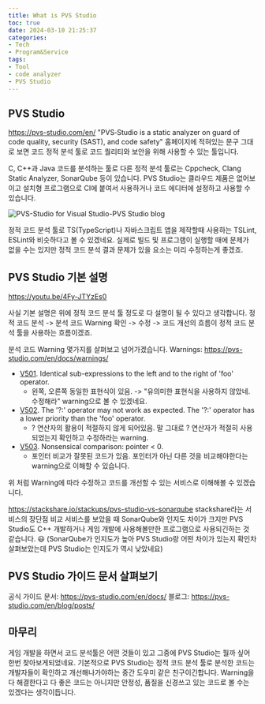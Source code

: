 ```yaml
---
title: What is PVS Studio
toc: true
date: 2024-03-10 21:25:37
categories:
- Tech
- Program&Service
tags:
- Tool
- code analyzer
- PVS Studio
---
```


## PVS Studio

<https://pvs-studio.com/en/>
"PVS‑Studio is a static analyzer on guard of code quality, security (SAST), and code safety"
홈페이지에 적혀있는 문구 그대로 보면 코드 정적 분석 툴로 코드 퀄리티와 보안을 위해 사용할 수 있는 툴입니다.

C, C++과 Java 코드를 분석하는 툴로 다른 정적 분석 툴로는 Cppcheck, Clang Static Analyzer, SonarQube 등이 있습니다.
PVS Studio는 클라우드 제품은 없어보이고 설치형 프로그램으로 CI에 붙여서 사용하거나 코드 에디터에 설정하고 사용할 수 있습니다.

![PVS-Studio for Visual Studio-PVS Studio blog](https://cdn.pvs-studio.com/import/docx/blog/0635_PVS-Studio-for-Visual-Studio_2019/image5.png?_ga=2.12302324.1755151432.1710071161-19417103.1708702494)

정적 코드 분석 툴로 TS(TypeScript)나 자바스크립트 앱을 제작할때 사용하는 TSLint, ESLint와 비슷하다고 볼 수 있겠네요.
실제로 빌드 및 프로그램이 실행할 때에 문제가 없을 수는 있지만 정적 코드 분석 결과 문제가 있을 요소는 미리 수정하는게 좋겠죠.


## PVS Studio 기본 설명

https://youtu.be/4Fy-JTYzEs0

사실 기본 설명은 위에 정적 코드 분석 툴 정도로 다 설명이 될 수 있다고 생각합니다.
정적 코드 분석 -> 분석 코드 Warning 확인 -> 수정 -> 코드 개선의 흐름이 정적 코드 분석 툴을 사용하는 흐름이겠죠.

분석 코드 Warning 몇가지를 살펴보고 넘어가겠습니다.
Warnings: <https://pvs-studio.com/en/docs/warnings/>

* [V501](https://pvs-studio.com/en/docs/warnings/v501/). Identical sub-expressions to the left and to the right of 'foo' operator.
    * 왼쪽, 오른쪽 동일한 표현식이 있음. -> "유의미한 표현식을 사용하지 않았네. 수정해라" warning으로 볼 수 있겠네요.
* [V502](https://pvs-studio.com/en/docs/warnings/v502/). The '?:' operator may not work as expected. The '?:' operator has a lower priority than the 'foo' operator.
    * ? 연산자의 활용이 적절하지 않게 되어있음. 말 그대로 ? 연산자가 적절히 사용되었는지 확인하고 수정하라는 warning.
* [V503](https://pvs-studio.com/en/docs/warnings/v503/). Nonsensical comparison: pointer < 0.
    * 포인터 비교가 잘못된 코드가 있음. 포인터가 아닌 다른 것을 비교해야한다는 warning으로 이해할 수 있습니다.

위 처럼 Warning에 따라 수정하고 코드를 개선할 수 있는 서비스로 이해해볼 수 있겠습니다.

<https://stackshare.io/stackups/pvs-studio-vs-sonarqube>
stackshare라는 서비스의 장단점 비교 서비스를 보았을 때 SonarQube와 인지도 차이가 크지만
PVS Studio도 C++ 개발하거나 게임 개발에 사용해볼만한 프로그램으로 사용되긴하는 것 같습니다. 😃
(SonarQube가 인지도가 높아 PVS Studio랑 어떤 차이가 있는지 확인차 살펴보았는데 PVS Studio는 인지도가 역시 낮았네요)

## PVS Studio 가이드 문서 살펴보기

공식 가이드 문서: <https://pvs-studio.com/en/docs/>
블로그: <https://pvs-studio.com/en/blog/posts/>

## 마무리

게임 개발을 하면서 코드 분석툴은 어떤 것들이 있고 그중에 PVS Studio는 뭘까 싶어 한번 찾아보게되었네요.
기본적으로 PVS Studio는 정적 코드 분석 툴로 분석한 코드는 개발자들이 확인하고 개선해나가야하는 중간 도우미 같은 친구이긴합니다.
Warning을 다 해결한다고 다 좋은 코드는 아니지만 안정성, 품질을 신경쓰고 있는 코드로 볼 수는 있겠다는 생각이듭니다.